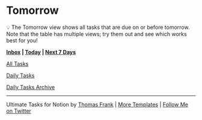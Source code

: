 # Tomorrow

<aside>
💡 The Tomorrow view shows all tasks that are due on or before tomorrow. Note that the table has multiple views; try them out and see which works best for you!

</aside>

**[Inbox](Inbox%20e177f3203efd41d8bf59105c878978dc.md)   |   [Today](Today%203d26dc979b33417ea9530de75f6b5291.md)   |   [Next 7 Days](Next%207%20Days%20e9e579f7ffdb417fb849d9015d3e7f51.md)**

[All Tasks](Tomorrow%20d9366b721b284bfc8b55ffa401f41bed/All%20Tasks%2017edd9ce0cfd4e40bc0d65144806094e.csv)

[Daily Tasks](Tomorrow%20d9366b721b284bfc8b55ffa401f41bed/Daily%20Tasks%20f8c6169687db41b0aabf289905088898.csv)

[Daily Tasks Archive](Daily%20Tasks%20Archive%204dea3fb1a2624f18832bbc9ac8b7d024.md) 

---

Ultimate Tasks for Notion by [Thomas Frank](https://thomasjfrank.com/)   |   [More Templates](https://thomasjfrank.com/templates/)   |   [Follow Me on Twitter](https://www.twitter.com/tomfrankly)